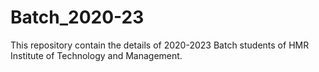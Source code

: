 # Batch_2020-23
This repository contain the details of 2020-2023 Batch students of HMR Institute of Technology and Management.
